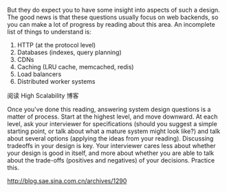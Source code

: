 But they do expect you to have some insight into aspects of such a design. The good news is that these questions usually focus on web backends, so you can make a lot of progress by reading about this area. An incomplete list of things to understand is:

1. HTTP (at the protocol level)
2. Databases (indexes, query planning)
3. CDNs
4. Caching (LRU cache, memcached, redis)
5. Load balancers
6. Distributed worker systems

阅读 High Scalability 博客

Once you've done this reading, answering system design questions is a matter of process. Start at the highest level, and move downward. At each level, ask your interviewer for specifications (should you suggest a simple starting point, or talk about what a mature system might look like?) and talk about several options (applying the ideas from your reading). Discussing tradeoffs in your design is key. Your interviewer cares less about whether your design is good in itself, and more about whether you are able to talk about the trade-offs (positives and negatives) of your decisions. Practice this.

http://blog.sae.sina.com.cn/archives/1290